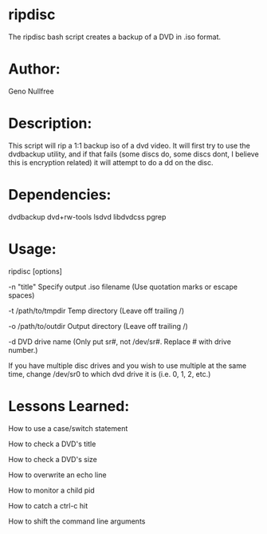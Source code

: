# ripdisc
The ripdisc bash script creates a backup of a DVD in .iso format.

# Author:
Geno Nullfree

# Description:
This script will rip a 1:1 backup iso of a dvd video. It will first try to use the dvdbackup utility, and if that fails (some discs do, some discs dont, I believe this is encryption related) it will attempt to do a dd on the disc.

# Dependencies: 
dvdbackup dvd+rw-tools lsdvd libdvdcss pgrep



# Usage:
ripdisc [options]

-n "title"        Specify output .iso filename (Use quotation marks or escape spaces)
 
-t /path/to/tmpdir    Temp directory (Leave off trailing /)
 
-o /path/to/outdir    Output directory (Leave off trailing /)

-d <dvd device name>  DVD drive name (Only put sr#, not /dev/sr#. Replace # with drive number.)

If you have multiple disc drives and you wish to use multiple at the same time, change /dev/sr0 to which dvd drive it is (i.e. 0, 1, 2, etc.)
 
# Lessons Learned:
How to use a case/switch statement

How to check a DVD's title

How to check a DVD's size

How to overwrite an echo line

How to monitor a child pid

How to catch a ctrl-c hit

How to shift the command line arguments

